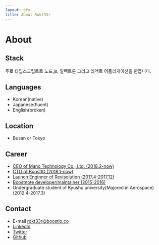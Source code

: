 ```yaml
---
layout: gfm
title: About Rokt33r
---
```


# About

## Stack

주로 타입스크립트로 노드.js, 일렉트론 그리고 리액트 어플리케이션을 만듭니다.

## Languages

- Korean(native)
- Japanese(fluent)
- English(broken)

## Location

- Busan or Tokyo

## Career

- [CEO of Mano Technology Co., Ltd. (2018.2-now)](http://www.manotech.kr/)
- [CTO of BoostIO (2018.1-now)](https://boostio.co)
- [Launch Enginner of Revisolution (2017.4-2017.12)](https://revisolution.com)
- [Boostnote developer/maintainer (2015-2016)](https://github.com/BoostIO/Boostnote/graphs/contributors)
- Undergraduate student of Kyushu university(Majored in Aerospace) (2012.4-2017.3)

## Contact

- E-mail [rokt33r@boostio.co](mailto://rokt33r@boostio.co)
- [LinkedIn](https://www.linkedin.com/in/junyoung-choi-52a034129)
- [Twitter](https://twitter.com/rokt33r)
- [Github](https://github.com/rokt33r)
